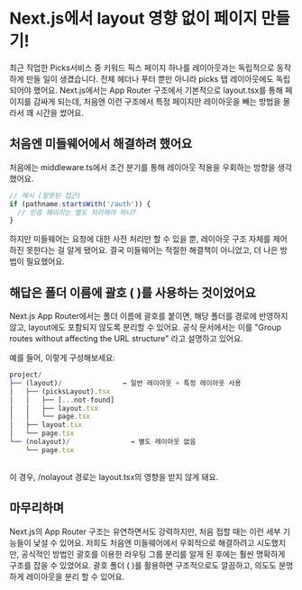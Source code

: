 # Next.js에서 layout 영향 없이 페이지 만들기!

최근 작업한 Picks서비스 중 키워드 픽스 페이지 하나를 레이아웃과는 독립적으로 동작하게 만들 일이 생겼습니다. 
전체 헤더나 푸터 뿐만 아니라 picks 탭 레이아웃에도 독립되어야 했어요.
Next.js에서는 App Router 구조에서 기본적으로 layout.tsx를 통해 페이지를 감싸게 되는데, 처음엔 이런 구조에서 특정 페이지만 레이아웃을 빼는 방법을 몰라서 꽤 시간을 썼어요.

## 처음엔 미들웨어에서 해결하려 했어요
처음에는 middleware.ts에서 조건 분기를 통해 레이아웃 적용을 우회하는 방향을 생각했어요.

```jsx
// 예시 (잘못된 접근)
if (pathname.startsWith('/auth')) {
  // 인증 페이지는 별도 처리해야 하나?
}
```
하지만 미들웨어는 요청에 대한 사전 처리만 할 수 있을 뿐, 레이아웃 구조 자체를 제어하진 못한다는 걸 알게 됐어요. 결국 미들웨어는 적절한 해결책이 아니었고, 더 나은 방법이 필요했어요.

## 해답은 폴더 이름에 괄호 ( )를 사용하는 것이었어요
Next.js App Router에서는 폴더 이름에 괄호를 붙이면, 해당 폴더를 경로에 반영하지 않고, layout에도 포함되지 않도록 분리할 수 있어요. 공식 문서에서는 이를 "Group routes without affecting the URL structure" 라고 설명하고 있어요.

예를 들어, 이렇게 구성해보세요:

```jsx
project/
├── (layout)/               → 일반 레이아웃 + 특정 레이아웃 사용
│   ├── (picksLayout).tsx
│   │   ├── [...not-found]
│   │   ├── layout.tsx
│   │   └── page.tsx
│   ├── layout.tsx
│   └── page.tsx
└── (nolayout)/               → 별도 레이아웃 없음
    └── page.tsx
       
```
이 경우, /nolayout 경로는 layout.tsx의 영향을 받지 않게 돼요.

## 마무리하며
Next.js의 App Router 구조는 유연하면서도 강력하지만, 처음 접할 때는 이런 세부 기능들이 낯설 수 있어요. 저희도 처음엔 미들웨어에서 우회적으로 해결하려고 시도했지만, 공식적인 방법인 괄호를 이용한 라우팅 그룹 분리를 알게 된 후에는 훨씬 명확하게 구조를 잡을 수 있었어요.
괄호 폴더 ( )를 활용하면 구조적으로도 깔끔하고, 의도도 분명하게 레이아웃을 분리 할 수 있어요.

